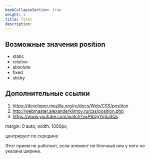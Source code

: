 ```yaml
---
bookCollapseSection: true
weight: 1
title: float
description:
---
```


## Возможные значения position

- static
- relative
- absolute
- fixed
- sticky



## Дополнительные ссылки

1. https://developer.mozilla.org/ru/docs/Web/CSS/position
2. http://webmaster.alexanderklimov.ru/css/position.php
3. https://www.youtube.com/watch?v=P6UgYq3J3Qs

margin: 0 auto;
width: 1000px;

центрирует по середине

Этот прием не работает, если элемент не блочный или у него не указана ширина.